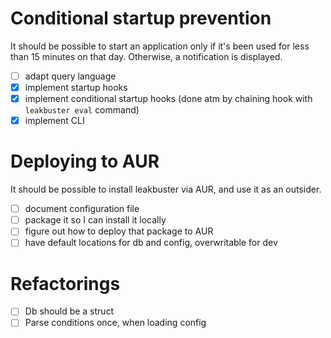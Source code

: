 # Conditional startup prevention
It should be possible to start an application only if it's been used for less than 15 minutes on that day. Otherwise, a notification is displayed.
- [ ] adapt query language
- [x] implement startup hooks
- [x] implement conditional startup hooks (done atm by chaining hook with
      `leakbuster eval` command)
- [x] implement CLI

# Deploying to AUR
It should be possible to install leakbuster via AUR, and use it as an outsider.
- [ ] document configuration file
- [ ] package it so I can install it locally
- [ ] figure out how to deploy that package to AUR
- [ ] have default locations for db and config, overwritable for dev

# Refactorings
- [ ] Db should be a struct
- [ ] Parse conditions once, when loading config
